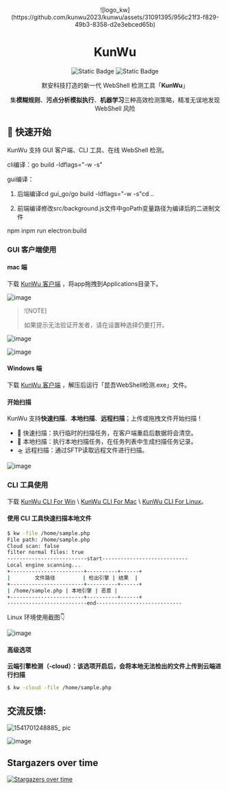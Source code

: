 <p align="center">
  ![logo_kw](https://github.com/kunwu2023/kunwu/assets/31091395/956c21f3-f829-49b3-8358-d2e3ebced65b)
</p>
<h1 align="center"> KunWu </h1>
<p align="center">
<img alt="Static Badge" src="https://img.shields.io/badge/Build-v0.1.0-blue">
<img alt="Static Badge" src="https://img.shields.io/badge/License-MIT-green">

<p align="center"> 默安科技打造的新一代 WebShell 检测工具「<b>KunWu</b>」</p>
<p align="center"> 集<b>模糊规则</b>、<b>污点分析模拟执行</b>、<b>机器学习</b>三种高效检测策略，精准无误地发现 WebShell 风险</p>


## 🚀 快速开始

KunWu 支持 GUI 客户端、CLI 工具、在线 WebShell 检测。

cli编译：go build -ldflags="-w -s"

gui编译：

1. 后端编译cd gui_go/go build -ldflags="-w -s"cd ..

2. 前端编译修改src/background.js文件中goPath变量路径为编译后的二进制文件

npm inpm run electron:build

### GUI 客户端使用

#### mac 端

下载 [KunWu 客户端](https://github.com/kunwu2023/kunwu/releases/tag/0.1.0) ，将app拖拽到Applications目录下。

![image](https://github.com/kunwu2023/kunwu/assets/131849947/3dc40a5e-8ef8-4452-a04b-fafdeab20c9e)

> ![NOTE]
> 
> 如果提示无法验证开发者，请在设置种选择仍要打开。

![image](https://github.com/kunwu2023/kunwu/assets/131849947/494fe0ad-b474-4480-9d31-4aba7503482f)

![image](https://github.com/kunwu2023/kunwu/assets/131849947/e834aa87-e3ff-429d-858a-1bb24a68b212)


#### Windows 端

下载 [KunWu 客户端](https://github.com/kunwu2023/kunwu/releases/tag/0.1.0) ，解压后运行「昆吾WebShell检测.exe」文件。


#### 开始扫描

KunWu 支持**快速扫描**、**本地扫描**、**远程扫描**；上传或拖拽文件开始扫描！

- 🛫 快速扫描：执行临时的扫描任务，在客户端重启后数据将会清空。
- 🚄 本地扫描：执行本地扫描任务，在任务列表中生成扫描任务记录。
- 🛸 远程扫描：通过SFTP读取远程文件进行扫描。

![image](https://github.com/kunwu2023/kunwu/assets/131849947/083351e2-6139-49eb-9c56-883ee2797612)

### CLI 工具使用

下载 [KunWu CLI For Win](https://github.com/kunwu2023/kunwu/releases/download/0.1.0/kw_0.1.2_windows_amd64_cli.exe) \ [KunWu CLI For Mac](https://github.com/kunwu2023/kunwu/releases/download/0.1.0/kw_0.1.2_macOS_arm64_cli) \ [KunWu CLI For Linux](https://github.com/kunwu2023/kunwu/releases/download/0.1.0/kw_0.1.2_linux_amd64_cli)。

#### 使用 CLI 工具快速扫描本地文件

```bash
$ kw -file /home/sample.php
File path: /home/sample.php
Cloud scan: false
filter normal files: true
--------------------------start----------------------------
Local engine scanning...
+------------------------+----------+------+
|        文件路径         | 检出引擎 | 结果  |
+------------------------+----------+------+
| /home/sample.php | 本地引擎 | 恶意 |
+------------------------+----------+------+
--------------------------end----------------------------
```

Linux 环境使用截图👇

![image](https://github.com/kunwu2023/kunwu/assets/131849947/002daae6-f86e-4643-b4e5-bdb09ecb3178)

#### 高级选项

**云端引擎检测（-cloud）：该选项开启后，会将本地无法检出的文件上传到云端进行扫描**

```bash
$ kw -cloud -file /home/sample.php
```

## 交流反馈:

![1541701248885_ pic](https://github.com/kunwu2023/kunwu/assets/20842613/5f8486d6-6f83-4df8-8d3b-b4550b5aef02)

![image](https://github.com/kunwu2023/kunwu/assets/131849947/67bf7658-5c2a-4fe7-91ad-92cc37ccdb3a)


## Stargazers over time

[![Stargazers over time](https://starchart.cc/kunwu2023/kunwu.svg)](https://starchart.cc/kunwu2023/kunwu)
